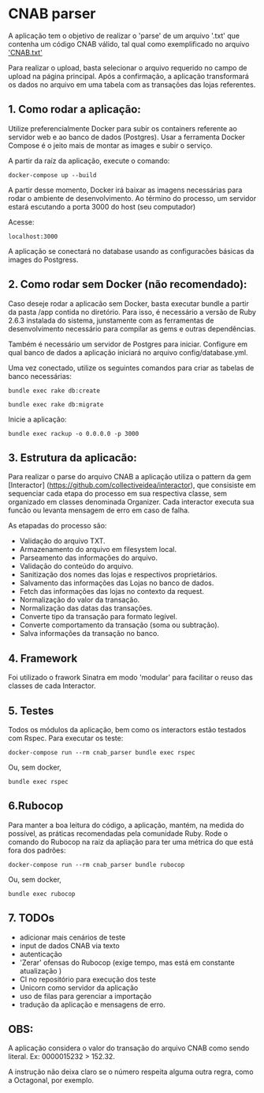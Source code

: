 # CNAB parser

A aplicação tem o objetivo de realizar o 'parse' de um arquivo '.txt' que contenha um código CNAB válido, tal qual como exemplificado no arquivo ['CNAB.txt'](./public/cnab.txt)

Para realizar o upload, basta selecionar o arquivo requerido no campo de upload na página principal. Após a confirmação, a aplicação transformará os dados no arquivo em uma tabela com as transações das lojas referentes.

## 1. Como rodar a aplicação:

Utilize preferencialmente Docker para subir os containers referente ao servidor web e ao banco de dados (Postgres). Usar a ferramenta Docker Compose é o jeito mais de montar as images e subir o serviço.

A partir da raíz da aplicação, execute o comando:

```
docker-compose up --build
```
A partir desse momento, Docker irá baixar as imagens necessárias para rodar o ambiente de desenvolvimento. Ao término do processo, um servidor estará escutando a porta 3000 do host (seu computador)

Acesse:

```
localhost:3000
```

A aplicação se conectará no database usando as configuracões básicas da images do Postgress.

## 2. Como rodar sem Docker (não recomendado):

Caso deseje rodar a aplicacão sem Docker, basta executar bundle a partir da pasta /app contida no diretório. Para isso, é necessário a versão de Ruby 2.6.3 instalada do sistema, junstamente com as ferramentas de desenvolvimento necessário para compilar as gems e outras dependências.

Também é necessário um servidor de Postgres para iniciar. Configure em qual banco de dados a aplicação iniciará no arquivo config/database.yml.

Uma vez conectado, utilize os seguintes comandos para criar as tabelas de banco necessárias:

```
bundle exec rake db:create
```

```
bundle exec rake db:migrate
```

Inicie a aplicação:

```
bundle exec rackup -o 0.0.0.0 -p 3000
```

## 3. Estrutura da aplicacão:

Para realizar o parse do arquivo CNAB a aplicação utiliza o pattern da gem [Interactor] (https://github.com/collectiveidea/interactor), que consisiste em sequenciar cada etapa do processo em sua respectiva classe, sem organizado em classes denominada Organizer. Cada interactor executa sua funcão ou levanta mensagem de erro em caso de falha.

As etapadas do processo são:

- Validação do arquivo TXT.
- Armazenamento do arquivo em filesystem local.
- Parseamento das informações do arquivo.
- Validação do conteúdo do arquivo.
- Sanitização dos nomes das lojas e respectivos proprietários.
- Salvamento das informações das Lojas no banco de dados.
- Fetch das informações das lojas no contexto da request.
- Normalização do valor da transação.
- Normalização das datas das transações.
- Converte tipo da transação para formato legível.
- Converte comportamento da transação (soma ou subtração).
- Salva informações da transação no banco.

## 4. Framework

Foi utilizado o frawork Sinatra em modo 'modular' para facilitar o reuso das classes de cada Interactor.

## 5. Testes

Todos os módulos da aplicação, bem como os interactors estão testados com Rspec. Para executar os teste:

```
docker-compose run --rm cnab_parser bundle exec rspec
```

Ou, sem docker,

```
bundle exec rspec
```

## 6.Rubocop

Para manter a boa leitura do código, a aplicação, mantém, na medida do possível, as práticas recomendadas pela comunidade Ruby. Rode o comando do Rubocop na raiz da apliação para ter uma métrica do que está fora dos padrões:

```
docker-compose run --rm cnab_parser bundle rubocop
```


Ou, sem docker,

```
bundle exec rubocop
```

## 7. TODOs

- adicionar mais cenários de teste
- input de dados CNAB via texto
- autenticação
- 'Zerar' ofensas do Rubocop (exige tempo, mas está em constante atualização )
- CI no repositório para execução dos teste
- Unicorn como servidor da aplicação
- uso de filas para gerenciar a importação
- tradução da aplicação e mensagens de erro.

## OBS:
A aplicação considera o valor do transação do arquivo CNAB como sendo literal. Ex: 0000015232 > 152.32. 

A instrução não deixa claro se o número respeita alguma outra regra, como a Octagonal, por exemplo.